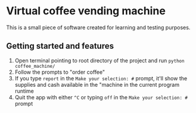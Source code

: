 # Virtual coffee vending machine

This is a small piece of software created for learning and testing purposes.

## Getting started and features

1. Open terminal pointing to root directory of the project and run `python coffee_machine/`
2. Follow the prompts to "order coffee"
3. If you type `report` in the `Make your selection: #` prompt, it'll show the supplies and cash available in the "machine in the current program runtime
4. Quit the app with either `^C` or typing `off` in the `Make your selection: #` prompt
